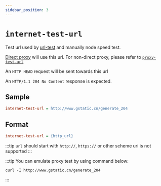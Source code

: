 ```yaml
---
sidebar_position: 3
---
```


# `internet-test-url`

Test url used by [url-test](/docs/profile-format/proxygroup/auto) and manually node speed test.

[Direct proxy](/docs/profile-format/proxy/built-in-proxy/direct) will use this url. For non-direct proxy, please refer to [`proxy-test-url`](./proxy_test_url)

An `HTTP HEAD` request will be sent towards this url

An `HTTP/1.1 204 No Content` response is expected.

## Sample

```ini
internet-test-url = http://www.gstatic.cn/generate_204
```

## Format

```ini
internet-test-url = {http_url}
```

:::tip
`url` should start with `http://`, `https://` or other scheme uri is not supported
:::

:::tip
You can emulate proxy test by using command below:
```shell
curl -I http://www.gstatic.cn/generate_204
```
:::